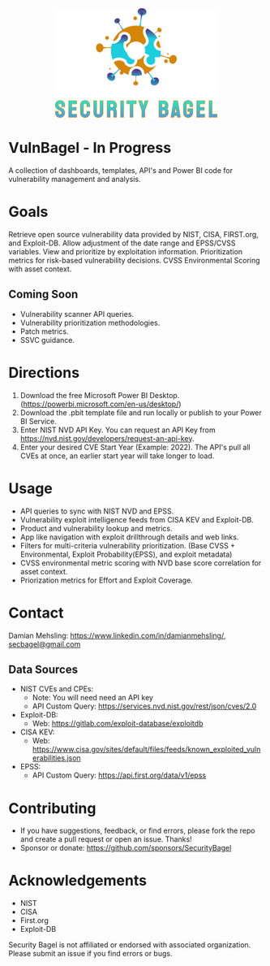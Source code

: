 <p align="center">
  <img src="https://github.com/SecurityBagel/SecurityBagel/blob/main/SecurityBagel.png"/>
</p>

# VulnBagel - In Progress
A collection of dashboards, templates, API's and Power BI code for vulnerability management and analysis. 

# Goals
Retrieve open source vulnerability data provided by NIST, CISA, FIRST.org, and Exploit-DB.
Allow adjustment of the date range and EPSS/CVSS variables.
View and prioritize by exploitation information.
Prioritization metrics for risk-based vulnerability decisions. 
CVSS Environmental Scoring with asset context.
     
## Coming Soon
- Vulnerability scanner API queries.
- Vulnerability prioritization methodologies.
- Patch metrics.
- SSVC guidance.

# Directions
1. Download the free Microsoft Power BI Desktop. (https://powerbi.microsoft.com/en-us/desktop/) 
2. Download the .pbit template file and run locally or publish to your Power BI Service.
3. Enter NIST NVD API Key. You can request an API Key from https://nvd.nist.gov/developers/request-an-api-key.
4. Enter your desired CVE Start Year (Example: 2022). The API's pull all CVEs at once, an earlier start year will take longer to load.

# Usage
- API queries to sync with NIST NVD and EPSS.
- Vulnerability exploit intelligence feeds from CISA KEV and Exploit-DB.
- Product and vulnerability lookup and metrics.
- App like navigation with exploit drillthrough details and web links.
- Filters for multi-criteria vulnerability prioritization. (Base CVSS + Environmental, Exploit Probability(EPSS), and exploit metadata)
- CVSS environmental metric scoring with NVD base score correlation for asset context.
- Priorization metrics for Effort and Exploit Coverage.

# Contact
Damian Mehsling: https://www.linkedin.com/in/damianmehsling/, secbagel@gmail.com

## Data Sources
- NIST CVEs and CPEs:
  - Note: You will need need an API key
  - API Custom Query: https://services.nvd.nist.gov/rest/json/cves/2.0
- Exploit-DB:
  - Web: https://gitlab.com/exploit-database/exploitdb
- CISA KEV:
  - Web: https://www.cisa.gov/sites/default/files/feeds/known_exploited_vulnerabilities.json
- EPSS:
  - API Custom Query: https://api.first.org/data/v1/epss

# Contributing
- If you have suggestions, feedback, or find errors, please fork the repo and create a pull request or open an issue. Thanks!
- Sponsor or donate: https://github.com/sponsors/SecurityBagel
  
# Acknowledgements
- NIST
- CISA
- First.org
- Exploit-DB
  
Security Bagel is not affiliated or endorsed with associated organization. Please submit an issue if you find errors or bugs. 
